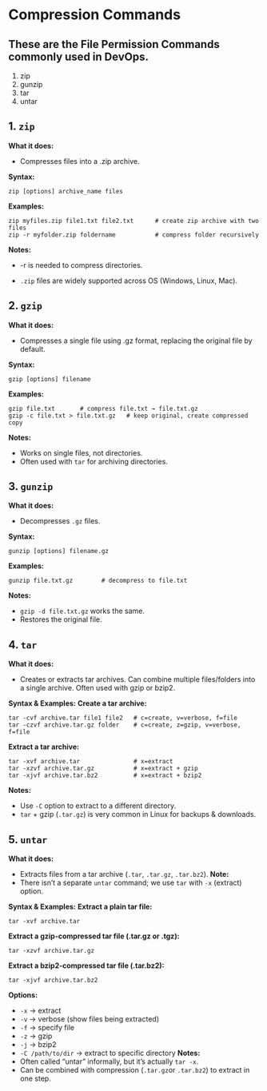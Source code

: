 # Compression Commands
## These are the File Permission Commands commonly used in DevOps.
1. zip
2. gunzip
3. tar
4. untar

## 1. `zip`
**What it does:**
- Compresses files into a .zip archive.

**Syntax:**
```
zip [options] archive_name files
```
**Examples:**
```
zip myfiles.zip file1.txt file2.txt      # create zip archive with two files
zip -r myfolder.zip foldername           # compress folder recursively
```
**Notes:**
- -r is needed to compress directories.

- `.zip` files are widely supported across OS (Windows, Linux, Mac).

## 2. `gzip`
**What it does:**
- Compresses a single file using .gz format, replacing the original file by default.

**Syntax:**
```
gzip [options] filename
```
**Examples:**
```
gzip file.txt       # compress file.txt → file.txt.gz
gzip -c file.txt > file.txt.gz   # keep original, create compressed copy
```
**Notes:**
- Works on single files, not directories.
- Often used with `tar` for archiving directories.

## 3. `gunzip`
**What it does:**
- Decompresses `.gz` files.

**Syntax:**
```
gunzip [options] filename.gz
```
**Examples:**
```
gunzip file.txt.gz        # decompress to file.txt
```
**Notes:**
- `gzip -d file.txt.gz` works the same.
- Restores the original file.

## 4. `tar`
**What it does:**
- Creates or extracts tar archives. Can combine multiple files/folders into a single archive. Often used with gzip or bzip2.

**Syntax & Examples:**
**Create a tar archive:**
```
tar -cvf archive.tar file1 file2   # c=create, v=verbose, f=file
tar -czvf archive.tar.gz folder    # c=create, z=gzip, v=verbose, f=file
```
**Extract a tar archive:**
```
tar -xvf archive.tar               # x=extract
tar -xzvf archive.tar.gz           # x=extract + gzip
tar -xjvf archive.tar.bz2          # x=extract + bzip2
```
**Notes:**
- Use `-C` option to extract to a different directory.
- `tar` + gzip (`.tar.gz`) is very common in Linux for backups & downloads.

## 5. `untar`
**What it does:**
- Extracts files from a tar archive (`.tar`, `.tar.gz`, `.tar.bz2`).
**Note:**
- There isn’t a separate `untar` command; we use `tar` with `-x` (extract) option.

**Syntax & Examples:**
**Extract a plain tar file:**
```
tar -xvf archive.tar
```
**Extract a gzip-compressed tar file (.tar.gz or .tgz):**
```
tar -xzvf archive.tar.gz
```
**Extract a bzip2-compressed tar file (.tar.bz2):**
```
tar -xjvf archive.tar.bz2
```
**Options:**

- `-x` → extract
- `-v` → verbose (show files being extracted)
- `-f` → specify file
- `-z` → gzip
- `-j` → bzip2
- `-C /path/to/dir` → extract to specific directory
**Notes:**
- Often called “untar” informally, but it’s actually `tar -x`.
- Can be combined with compression (`.tar.gz`or `.tar.bz2`) to extract in one step.

